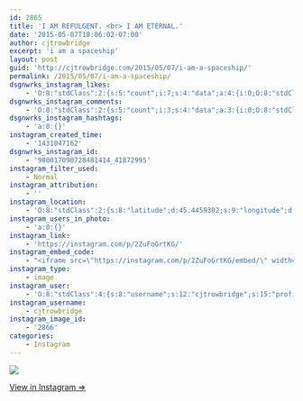 ```yaml
---
id: 2865
title: 'I AM REFULGENT. <br> I AM ETERNAL.'
date: '2015-05-07T18:06:02-07:00'
author: cjtrowbridge
excerpt: 'i am a spaceship'
layout: post
guid: 'http://cjtrowbridge.com/2015/05/07/i-am-a-spaceship/'
permalink: /2015/05/07/i-am-a-spaceship/
dsgnwrks_instagram_likes:
    - 'O:8:"stdClass":2:{s:5:"count";i:7;s:4:"data";a:4:{i:0;O:8:"stdClass":4:{s:8:"username";s:10:"georgiie90";s:15:"profile_picture";s:107:"https://igcdn-photos-f-a.akamaihd.net/hphotos-ak-xfp1/t51.2885-19/11055616_1562019607380245_463130539_a.jpg";s:2:"id";s:8:"11367347";s:9:"full_name";s:20:"George Yepiskoposyan";}i:1;O:8:"stdClass":4:{s:8:"username";s:9:"nazghoul_";s:15:"profile_picture";s:106:"https://igcdn-photos-d-a.akamaihd.net/hphotos-ak-xtf1/t51.2885-19/10543542_838637796174611_151210582_a.jpg";s:2:"id";s:8:"19523293";s:9:"full_name";s:4:"Jake";}i:2;O:8:"stdClass":4:{s:8:"username";s:9:"jayray313";s:15:"profile_picture";s:85:"https://instagramimages-a.akamaihd.net/profiles/profile_173941734_75sq_1376854098.jpg";s:2:"id";s:9:"173941734";s:9:"full_name";s:15:"Jason Reinhardt";}i:3;O:8:"stdClass":4:{s:8:"username";s:8:"cesarosp";s:15:"profile_picture";s:107:"https://igcdn-photos-f-a.akamaihd.net/hphotos-ak-xaf1/t51.2885-19/10560942_304167339756917_2000406505_a.jpg";s:2:"id";s:8:"39140135";s:9:"full_name";s:17:"César Solórzano";}}}'
dsgnwrks_instagram_comments:
    - 'O:8:"stdClass":2:{s:5:"count";i:3;s:4:"data";a:3:{i:0;O:8:"stdClass":4:{s:12:"created_time";s:10:"1431050718";s:4:"text";s:47:"Technically you''re kinda like a whole universe.";s:4:"from";O:8:"stdClass":4:{s:8:"username";s:11:"tealaalvord";s:15:"profile_picture";s:107:"https://igcdn-photos-h-a.akamaihd.net/hphotos-ak-xpf1/t51.2885-19/11032910_834535219917855_2047865710_a.jpg";s:2:"id";s:7:"5473565";s:9:"full_name";s:12:"Teala Alvord";}s:2:"id";s:18:"980046915031715916";}i:1;O:8:"stdClass":4:{s:12:"created_time";s:10:"1431051564";s:4:"text";s:74:"You''re just a talking monkey on an organic spaceship flying through space.";s:4:"from";O:8:"stdClass":4:{s:8:"username";s:17:"if_ckinglovemusic";s:15:"profile_picture";s:107:"https://igcdn-photos-d-a.akamaihd.net/hphotos-ak-xat1/t51.2885-19/10919127_446007362220099_1370616592_a.jpg";s:2:"id";s:10:"1476718804";s:9:"full_name";s:3:"Ian";}s:2:"id";s:18:"980054017028575751";}i:2;O:8:"stdClass":4:{s:12:"created_time";s:10:"1431052112";s:4:"text";s:5:"Nerd.";s:4:"from";O:8:"stdClass":4:{s:8:"username";s:9:"nazghoul_";s:15:"profile_picture";s:106:"https://igcdn-photos-d-a.akamaihd.net/hphotos-ak-xtf1/t51.2885-19/10543542_838637796174611_151210582_a.jpg";s:2:"id";s:8:"19523293";s:9:"full_name";s:4:"Jake";}s:2:"id";s:18:"980058613943817019";}}}'
dsgnwrks_instagram_hashtags:
    - 'a:0:{}'
instagram_created_time:
    - '1431047162'
dsgnwrks_instagram_id:
    - '980017090728481414_41872995'
instagram_filter_used:
    - Normal
instagram_attribution:
    - ''
instagram_location:
    - 'O:8:"stdClass":2:{s:8:"latitude";d:45.4459302;s:9:"longitude";d:-122.6260927;}'
instagram_users_in_photo:
    - 'a:0:{}'
instagram_link:
    - 'https://instagram.com/p/2ZuFoGrtKG/'
instagram_embed_code:
    - "<iframe src=\"https://instagram.com/p/2ZuFoGrtKG/embed/\" width=\"612\" height=\"710\" frameborder=\"0\" scrolling=\"no\" allowtransparency=\"true\"></iframe>\n"
instagram_type:
    - image
instagram_user:
    - 'O:8:"stdClass":4:{s:8:"username";s:12:"cjtrowbridge";s:15:"profile_picture";s:107:"https://igcdn-photos-g-a.akamaihd.net/hphotos-ak-xap1/t51.2885-19/11205819_940973412608942_1083705953_a.jpg";s:2:"id";s:8:"41872995";s:9:"full_name";s:13:"CJ Trowbridge";}'
instagram_username:
    - cjtrowbridge
instagram_image_id:
    - '2866'
categories:
    - Instagram
---
```


[![](http://blog.cjtrowbridge.com/wp-content/uploads/2015/05/11256261_926832060734306_1668385112_n.jpg)](https://instagram.com/p/2ZuFoGrtKG/)

[View in Instagram ⇒](https://instagram.com/p/2ZuFoGrtKG/)